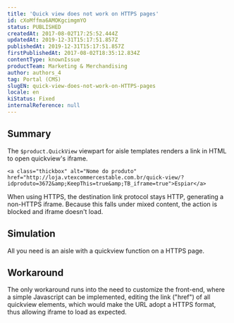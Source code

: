 ```yaml
---
title: 'Quick view does not work on HTTPS pages'
id: cXoMffma6AMOKgcimgmYO
status: PUBLISHED
createdAt: 2017-08-02T17:25:52.444Z
updatedAt: 2019-12-31T15:17:51.857Z
publishedAt: 2019-12-31T15:17:51.857Z
firstPublishedAt: 2017-08-02T18:35:12.834Z
contentType: knownIssue
productTeam: Marketing & Merchandising
author: authors_4
tag: Portal (CMS)
slugEN: quick-view-does-not-work-on-HTTPS-pages
locale: en
kiStatus: Fixed
internalReference: null
---
```


## Summary

The `$product.QuickView` viewpart for aisle templates renders a link in HTML to open quickview's iframe.

```<a class="thickbox" alt="Nome do produto" href="http://loja.vtexcommercestable.com.br/quick-view/?idproduto=3672&amp;KeepThis=true&amp;TB_iframe=true">Espiar</a>```

When using HTTPS, the destination link protocol stays HTTP, generating a non-HTTPS iframe. Because this falls under mixed content, the action is blocked and iframe doesn't load. 

## Simulation

All you need is an aisle with a quickview function on a HTTPS page.

## Workaround

The only workaround runs into the need to customize the front-end, where a simple Javascript can be implemented, editing the link ("href") of all quickview elements, which would make the URL adopt a HTTPS format, thus allowing iframe to load as expected.

